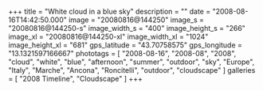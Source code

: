 +++
title = "White cloud in a blue sky"
description = ""
date = "2008-08-16T14:42:50.000"
image = "20080816@144250"
image_s = "20080816@144250-s"
image_width_s = "400"
image_height_s = "266"
image_xl = "20080816@144250-xl"
image_width_xl = "1024"
image_height_xl = "681"
gps_latitude = "43.70758575"
gps_longitude = "13.1321597166667"
phototags = [ "2008-08-16", "2008-08", "2008", "cloud", "white", "blue", "afternoon", "summer", "outdoor", "sky", "Europe", "Italy", "Marche", "Ancona", "Roncitelli", "outdoor", "cloudscape" ]
galleries = [ "2008 Timeline", "Cloudscape" ]
+++
